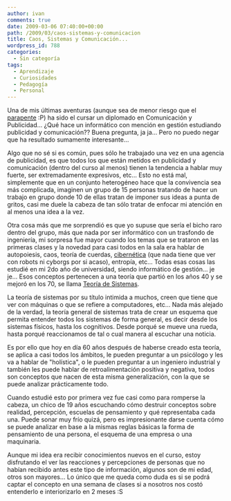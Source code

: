 ```yaml
---
author: ivan
comments: true
date: 2009-03-06 07:40:00+00:00
path: /2009/03/caos-sistemas-y-comunicacion
title: Caos, Sistemas y Comunicación...
wordpress_id: 788
categories:
  - Sin categoría
tags:
  - Aprendizaje
  - Curiosidades
  - Pedagogía
  - Personal
---
```


Una de mis últimas aventuras (aunque sea de menor riesgo que el [parapente](https://ivan.campananaranjo.com/2009/01/05/nuevo-ao-sueo-cumplido-playa-y-diversin/) :P) ha sido el cursar un diplomado en Comunicación y Publicidad... ¿Qué hace un informático con mención en gestión estudiando publicidad y comunicación?? Buena pregunta, ja ja... Pero no puedo negar que ha resultado sumamente interesante...

Algo que no sé si es común, pues sólo he trabajado una vez en una agencia de publicidad, es que todos los que están metidos en publicidad y comunicación (dentro del curso al menos) tienen la tendencia a hablar muy fuerte, ser extremadamente expresivos, etc... Esto no está mal, simplemente que en un conjunto heterogéneo hace que la convivencia sea más complicada, imaginen un grupo de 15 personas tratando de hacer un trabajo en grupo donde 10 de ellas tratan de imponer sus ideas a punta de gritos, casi me duele la cabeza de tan sólo tratar de enfocar mi atención en al menos una idea a la vez.

Otra cosa más que me sorprendió es que yo supuse que sería el bicho raro dentro del grupo, más que nada por ser informático con un trasfondo de ingeniería, mi sorpresa fue mayor cuando los temas que se trataron en las primeras clases y la novedad para casi todos en la sala era hablar de autopoiesis, caos, teoría de cuerdas, [cibernética](https://es.wikipedia.org/wiki/Cibern%C3%A9tica_de_segundo_orden) (que nada tiene que ver con robots ni cyborgs por si acaso), entropía, etc... Todas esas cosas las estudié en mi 2do año de universidad, siendo informático de gestión... je je... Esos conceptos pertenecen a una teoría que partió en los años 40 y se mejoró en los 70, se llama [Teoría de Sistemas](https://es.wikipedia.org/wiki/Teor%C3%ADa_de_sistemas).

La teoría de sistemas por su título intimida a muchos, creen que tiene que ver con máquinas o que se refiere a computadores, etc... Nada más alejado de la verdad, la teoría general de sistemas trata de crear un esquema que permita entender todos los sistemas de forma general, es decir desde los sistemas físicos, hasta los cognitivos. Desde porqué se mueve una rueda, hasta porqué reaccionamos de tal o cual manera al escuchar una noticia.

Es por ello que hoy en día 60 años después de haberse creado esta teoría, se aplica a casi todos los ámbitos, le pueden preguntar a un psicólogo y les va a hablar de "holística", o le pueden preguntar a un ingeniero industrial y también les puede hablar de retroalimentación positiva y negativa, todos son conceptos que nacen de esta misma generalización, con la que se puede analizar prácticamente todo.

Cuando estudié esto por primera vez fue casi como para romperse la cabeza, un chico de 19 años escuchando cómo destruir conceptos sobre realidad, percepción, escuelas de pensamiento y qué representaba cada una. Puede sonar muy frío quizá, pero es impresionante darse cuenta cómo se puede analizar en base a la mismas reglas básicas la forma de pensamiento de una persona, el esquema de una empresa o una maquinaria.

Aunque mi idea era recibir conocimientos nuevos en el curso, estoy disfrutando el ver las reacciones y percepciones de personas que no habían recibido antes este tipo de información, algunos son de mi edad, otros son mayores... Lo único que me queda como duda es si se podrá captar el concepto en una semana de clases si a nosotros nos costó entenderlo e interiorizarlo en 2 meses :S
